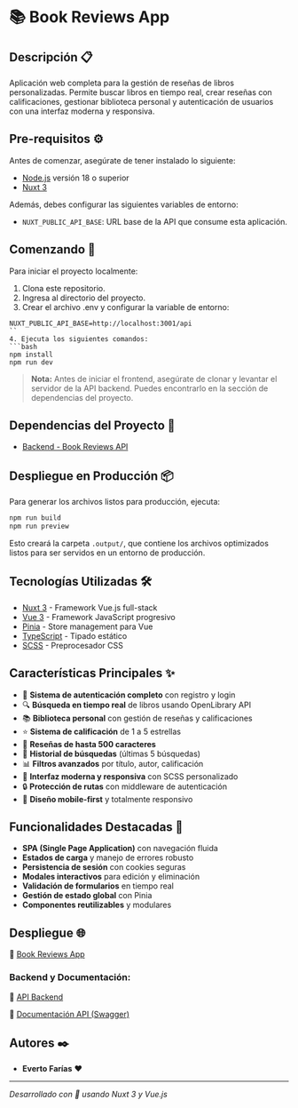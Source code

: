 # 📚 Book Reviews App

## Descripción 📋
Aplicación web completa para la gestión de reseñas de libros personalizadas. Permite buscar libros en tiempo real, crear reseñas con calificaciones, gestionar biblioteca personal y autenticación de usuarios con una interfaz moderna y responsiva.

## Pre-requisitos ⚙️
Antes de comenzar, asegúrate de tener instalado lo siguiente:
- [Node.js](https://nodejs.org/) versión 18 o superior
- [Nuxt 3](https://nuxt.com/)

Además, debes configurar las siguientes variables de entorno:
- `NUXT_PUBLIC_API_BASE`: URL base de la API que consume esta aplicación.

## Comenzando 🚀
Para iniciar el proyecto localmente:

1. Clona este repositorio.
2. Ingresa al directorio del proyecto.
3. Crear el archivo .env y configurar la variable de entorno:
```env
NUXT_PUBLIC_API_BASE=http://localhost:3001/api
``
4. Ejecuta los siguientes comandos:
```bash
npm install
npm run dev
```
> **Nota:** Antes de iniciar el frontend, asegúrate de clonar y levantar el servidor de la API backend. Puedes encontrarlo en la sección de dependencias del proyecto.

## Dependencias del Proyecto 🔗
- [Backend - Book Reviews API](https://github.com/evertofd/book_reviews_api)

## Despliegue en Producción 📦
Para generar los archivos listos para producción, ejecuta:
```bash
npm run build
npm run preview
```

Esto creará la carpeta `.output/`, que contiene los archivos optimizados listos para ser servidos en un entorno de producción.

## Tecnologías Utilizadas 🛠️
- [Nuxt 3](https://nuxt.com/) - Framework Vue.js full-stack
- [Vue 3](https://vuejs.org/) - Framework JavaScript progresivo
- [Pinia](https://pinia.vuejs.org/) - Store management para Vue
- [TypeScript](https://www.typescriptlang.org/) - Tipado estático
- [SCSS](https://sass-lang.com/) - Preprocesador CSS

## Características Principales ✨
- 🔐 **Sistema de autenticación completo** con registro y login
- 🔍 **Búsqueda en tiempo real** de libros usando OpenLibrary API
- 📚 **Biblioteca personal** con gestión de reseñas y calificaciones
- ⭐ **Sistema de calificación** de 1 a 5 estrellas
- 📝 **Reseñas de hasta 500 caracteres**
- 🔄 **Historial de búsquedas** (últimas 5 búsquedas)
- 📊 **Filtros avanzados** por título, autor, calificación
- 🎨 **Interfaz moderna y responsiva** con SCSS personalizado
- 🔒 **Protección de rutas** con middleware de autenticación
- 📱 **Diseño mobile-first** y totalmente responsivo

## Funcionalidades Destacadas 🎯
- **SPA (Single Page Application)** con navegación fluida
- **Estados de carga** y manejo de errores robusto
- **Persistencia de sesión** con cookies seguras
- **Modales interactivos** para edición y eliminación
- **Validación de formularios** en tiempo real
- **Gestión de estado global** con Pinia
- **Componentes reutilizables** y modulares

## Despliegue 🌐
🔗 [Book Reviews App](https://book-reviews-frontend-d15k.onrender.com/)

### Backend y Documentación:
🔗 [API Backend](https://book-reviews-backend-3b7d.onrender.com/api)

🔗 [Documentación API (Swagger)](https://book-reviews-backend-3b7d.onrender.com/api-docs)

## Autores ✒️
- **Everto Farías** ❤️

---

*Desarrollado con 💚 usando Nuxt 3 y Vue.js*

